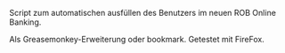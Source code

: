 Script zum automatischen ausfüllen des Benutzers im neuen ROB Online Banking.

Als Greasemonkey-Erweiterung oder bookmark. Getestet mit FireFox.
